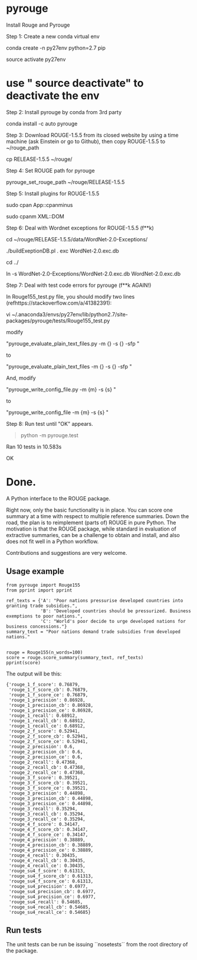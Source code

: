 pyrouge
=======
Install Rouge and Pyrouge

Step 1: Create a new conda virtual env

conda create -n py27env python=2.7 pip

source activate py27env

# use " source deactivate" to deactivate the env



Step 2: Install pyrouge by conda from 3rd party

conda install -c auto pyrouge



Step 3: Download ROUGE-1.5.5 from its closed website by using a time machine (ask Einstein or go to Github), then copy ROUGE-1.5.5 to ~/rouge_path

cp RELEASE-1.5.5 ~/rouge/



Step 4: Set ROUGE path for pyrouge

pyrouge_set_rouge_path ~/rouge/RELEASE-1.5.5



Step 5: Install plugins for ROUGE-1.5.5

sudo cpan App::cpanminus

sudo cpanm XML::DOM



Step 6: Deal with Wordnet exceptions for ROUGE-1.5.5 (f**k)

cd ~/rouge/RELEASE-1.5.5/data/WordNet-2.0-Exceptions/

./buildExeptionDB.pl . exc WordNet-2.0.exc.db

cd ../

ln -s WordNet-2.0-Exceptions/WordNet-2.0.exc.db WordNet-2.0.exc.db



Step 7: Deal with test code errors for pyrouge (f**k AGAIN!)

In Rouge155_test.py file, you should modify two lines (refhttps://stackoverflow.com/a/41382391):

vi ~/.anaconda3/envs/py27env/lib/python2.7/site-packages/pyrouge/tests/Rouge155_test.py

modify

"pyrouge_evaluate_plain_text_files.py -m {} -s {} -sfp "

to

"pyrouge_evaluate_plain_text_files -m {} -s {} -sfp "

And, modify

"pyrouge_write_config_file.py -m {m} -s {s} " 

to

"pyrouge_write_config_file -m {m} -s {s} " 



Step 8: Run test until "OK" appears.

>python -m pyrouge.test

Ran 10 tests in 10.583s


OK

Done. 
===============
A Python interface to the ROUGE package.

Right now, only the basic functionality is in place. You can score one summary at a time with respect to multiple reference summaries.
Down the road, the plan is to reimplement (parts of) ROUGE in pure Python.
The motivation is that the ROUGE package, while standard in evaluation of extractive summaries,
can be a challenge to obtain and install, and also does not fit well in a Python workflow.

Contributions and suggestions are very welcome.

## Usage example

```
from pyrouge import Rouge155
from pprint import pprint

ref_texts = {'A': "Poor nations pressurise developed countries into granting trade subsidies.",
             'B': "Developed countries should be pressurized. Business exemptions to poor nations.",
             'C': "World's poor decide to urge developed nations for business concessions."}
summary_text = "Poor nations demand trade subsidies from developed nations."


rouge = Rouge155(n_words=100)
score = rouge.score_summary(summary_text, ref_texts)
pprint(score)
```

The output will be this:

```
{'rouge_1_f_score': 0.76879,
 'rouge_1_f_score_cb': 0.76879,
 'rouge_1_f_score_ce': 0.76879,
 'rouge_1_precision': 0.86928,
 'rouge_1_precision_cb': 0.86928,
 'rouge_1_precision_ce': 0.86928,
 'rouge_1_recall': 0.68912,
 'rouge_1_recall_cb': 0.68912,
 'rouge_1_recall_ce': 0.68912,
 'rouge_2_f_score': 0.52941,
 'rouge_2_f_score_cb': 0.52941,
 'rouge_2_f_score_ce': 0.52941,
 'rouge_2_precision': 0.6,
 'rouge_2_precision_cb': 0.6,
 'rouge_2_precision_ce': 0.6,
 'rouge_2_recall': 0.47368,
 'rouge_2_recall_cb': 0.47368,
 'rouge_2_recall_ce': 0.47368,
 'rouge_3_f_score': 0.39521,
 'rouge_3_f_score_cb': 0.39521,
 'rouge_3_f_score_ce': 0.39521,
 'rouge_3_precision': 0.44898,
 'rouge_3_precision_cb': 0.44898,
 'rouge_3_precision_ce': 0.44898,
 'rouge_3_recall': 0.35294,
 'rouge_3_recall_cb': 0.35294,
 'rouge_3_recall_ce': 0.35294,
 'rouge_4_f_score': 0.34147,
 'rouge_4_f_score_cb': 0.34147,
 'rouge_4_f_score_ce': 0.34147,
 'rouge_4_precision': 0.38889,
 'rouge_4_precision_cb': 0.38889,
 'rouge_4_precision_ce': 0.38889,
 'rouge_4_recall': 0.30435,
 'rouge_4_recall_cb': 0.30435,
 'rouge_4_recall_ce': 0.30435,
 'rouge_su4_f_score': 0.61313,
 'rouge_su4_f_score_cb': 0.61313,
 'rouge_su4_f_score_ce': 0.61313,
 'rouge_su4_precision': 0.6977,
 'rouge_su4_precision_cb': 0.6977,
 'rouge_su4_precision_ce': 0.6977,
 'rouge_su4_recall': 0.54685,
 'rouge_su4_recall_cb': 0.54685,
 'rouge_su4_recall_ce': 0.54685}
```
## Run tests

The unit tests can be run be issuing ``nosetests´´ from the root directory of the package.
